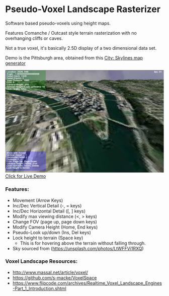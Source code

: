 # Pseudo-Voxel Landscape Rasterizer
Software based pseudo-voxels using height maps.

Features Comanche / Outcast style terrain rasterization with no overhanging cliffs or caves.

Not a true voxel, it's basically 2.5D display of a two dimensional data set.

Demo is the Pittsburgh area, obtained from this [City: Skylines map generator](https://heightmap.skydark.pl/)

![Demo Image](example.png)
[Click for Live Demo](https://gregfrazier.github.io/pseudo-voxels/)

### Features:
- Movement (Arrow Keys)
- Inc/Dec Vertical Detail (-, = keys)
- Inc/Dec Horizontal Detail ([, ] keys)
- Modify max viewing distance (<, > keys)
- Change FOV (page up, page down keys)
- Modify Camera Height (Home, End keys)
- Pseudo-Look up/down (Ins, Del keys)
- Lock height to terrain (Space key)
    - This is for hovering above the terrain without falling through.
- Sky sourced from (https://unsplash.com/photos/LtWFFVi1RXQ)

### Voxel Landscape Resources:
- http://www.massal.net/article/voxel/  
- https://github.com/s-macke/VoxelSpace
- https://www.flipcode.com/archives/Realtime_Voxel_Landscape_Engines-Part_1_Introduction.shtml
